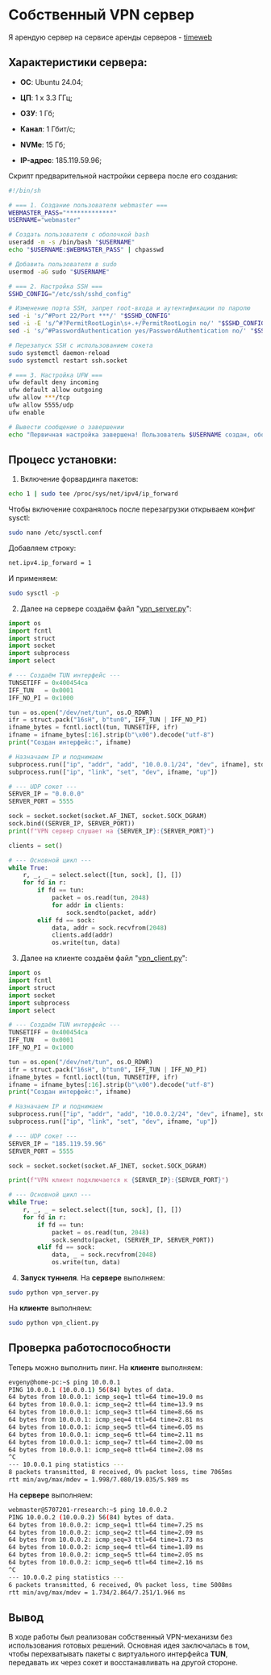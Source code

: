 # Собственный VPN сервер

Я арендую сервер на сервисе аренды серверов - [timeweb](https://timeweb.com/)

## Характеристики сервера:

- **ОС**: Ubuntu 24.04;

- **ЦП**: 1 x 3.3 ГГц;

- **ОЗУ**: 1 Гб;

- **Канал**: 1 Гбит/с;

- **NVMe**: 15 Гб;

- **IP-адрес**: 185.119.59.96;

Скрипт предварительной настройки сервера после его создания:

```bash
#!/bin/sh

# === 1. Создание пользователя webmaster ===
WEBMASTER_PASS="*************"
USERNAME="webmaster"

# Создать пользователя с оболочкой bash
useradd -m -s /bin/bash "$USERNAME"
echo "$USERNAME:$WEBMASTER_PASS" | chpasswd

# Добавить пользователя в sudo
usermod -aG sudo "$USERNAME"

# === 2. Настройка SSH ===
SSHD_CONFIG="/etc/ssh/sshd_config"

# Изменение порта SSH, запрет root-входа и аутентификации по паролю
sed -i 's/^#Port 22/Port ***/' "$SSHD_CONFIG"
sed -i -E 's/^#?PermitRootLogin\s+.+/PermitRootLogin no/' "$SSHD_CONFIG"
sed -i 's/^#PasswordAuthentication yes/PasswordAuthentication no/' "$SSHD_CONFIG"

# Перезапуск SSH с использованием сокета
sudo systemctl daemon-reload
sudo systemctl restart ssh.socket

# === 3. Настройка UFW ===
ufw default deny incoming
ufw default allow outgoing
ufw allow ***/tcp
ufw allow 5555/udp
ufw enable

# Вывести сообщение о завершении
echo "Первичная настройка завершена! Пользователь $USERNAME создан, оболочка Bash установлена, SSH настроен на порт 250, UFW включён."
```

## Процесс установки:

1. Включение форвардинга пакетов:

```bash
echo 1 | sudo tee /proc/sys/net/ipv4/ip_forward
```

Чтобы включение сохранялось после перезагрузки открываем конфиг sysctl:

```bash
sudo nano /etc/sysctl.conf
```

Добавляем строку:

```bash
net.ipv4.ip_forward = 1
```

И применяем:

```bash
sudo sysctl -p
```

2. Далее на сервере создаём файл "[vpn_server.py](./vpn_server.py)":

```python
import os
import fcntl
import struct
import socket
import subprocess
import select

# --- Создаём TUN интерфейс ---
TUNSETIFF = 0x400454ca
IFF_TUN   = 0x0001
IFF_NO_PI = 0x1000

tun = os.open("/dev/net/tun", os.O_RDWR)
ifr = struct.pack("16sH", b"tun0", IFF_TUN | IFF_NO_PI)
ifname_bytes = fcntl.ioctl(tun, TUNSETIFF, ifr)
ifname = ifname_bytes[:16].strip(b"\x00").decode("utf-8")
print("Создан интерфейс:", ifname)

# Назначаем IP и поднимаем
subprocess.run(["ip", "addr", "add", "10.0.0.1/24", "dev", ifname], stderr=subprocess.DEVNULL)
subprocess.run(["ip", "link", "set", "dev", ifname, "up"])

# --- UDP сокет ---
SERVER_IP = "0.0.0.0"
SERVER_PORT = 5555

sock = socket.socket(socket.AF_INET, socket.SOCK_DGRAM)
sock.bind((SERVER_IP, SERVER_PORT))
print(f"VPN сервер слушает на {SERVER_IP}:{SERVER_PORT}")

clients = set()

# --- Основной цикл ---
while True:
    r, _, _ = select.select([tun, sock], [], [])
    for fd in r:
        if fd == tun:
            packet = os.read(tun, 2048)
            for addr in clients:
                sock.sendto(packet, addr)
        elif fd == sock:
            data, addr = sock.recvfrom(2048)
            clients.add(addr)
            os.write(tun, data)
```

3. Далее на клиенте создаём файл "[vpn_client.py](./vpn_client.py)":

```python
import os
import fcntl
import struct
import socket
import subprocess
import select

# --- Создаём TUN интерфейс ---
TUNSETIFF = 0x400454ca
IFF_TUN   = 0x0001
IFF_NO_PI = 0x1000

tun = os.open("/dev/net/tun", os.O_RDWR)
ifr = struct.pack("16sH", b"tun0", IFF_TUN | IFF_NO_PI)
ifname_bytes = fcntl.ioctl(tun, TUNSETIFF, ifr)
ifname = ifname_bytes[:16].strip(b"\x00").decode("utf-8")
print("Создан интерфейс:", ifname)

# Назначаем IP и поднимаем
subprocess.run(["ip", "addr", "add", "10.0.0.2/24", "dev", ifname], stderr=subprocess.DEVNULL)
subprocess.run(["ip", "link", "set", "dev", ifname, "up"])

# --- UDP сокет ---
SERVER_IP = "185.119.59.96"
SERVER_PORT = 5555

sock = socket.socket(socket.AF_INET, socket.SOCK_DGRAM)

print(f"VPN клиент подключается к {SERVER_IP}:{SERVER_PORT}")

# --- Основной цикл ---
while True:
    r, _, _ = select.select([tun, sock], [], [])
    for fd in r:
        if fd == tun:
            packet = os.read(tun, 2048)
            sock.sendto(packet, (SERVER_IP, SERVER_PORT))
        elif fd == sock:
            data, _ = sock.recvfrom(2048)
            os.write(tun, data)
```

4. **Запуск туннеля**. На **сервере** выполняем:

```bash
sudo python vpn_server.py
```

На **клиенте** выполняем:

```bash
sudo python vpn_client.py
```

## Проверка работоспособности

Теперь можно выполнить пинг. На **клиенте** выполняем:

```bash
evgeny@home-pc:~$ ping 10.0.0.1
PING 10.0.0.1 (10.0.0.1) 56(84) bytes of data.
64 bytes from 10.0.0.1: icmp_seq=1 ttl=64 time=19.0 ms
64 bytes from 10.0.0.1: icmp_seq=2 ttl=64 time=13.9 ms
64 bytes from 10.0.0.1: icmp_seq=3 ttl=64 time=8.66 ms
64 bytes from 10.0.0.1: icmp_seq=4 ttl=64 time=2.81 ms
64 bytes from 10.0.0.1: icmp_seq=5 ttl=64 time=6.05 ms
64 bytes from 10.0.0.1: icmp_seq=6 ttl=64 time=2.11 ms
64 bytes from 10.0.0.1: icmp_seq=7 ttl=64 time=2.00 ms
64 bytes from 10.0.0.1: icmp_seq=8 ttl=64 time=2.08 ms
^C
--- 10.0.0.1 ping statistics ---
8 packets transmitted, 8 received, 0% packet loss, time 7065ms
rtt min/avg/max/mdev = 1.998/7.080/19.035/5.989 ms
```

На **сервере** выполняем:

```bash
webmaster@5707201-rresearch:~$ ping 10.0.0.2
PING 10.0.0.2 (10.0.0.2) 56(84) bytes of data.
64 bytes from 10.0.0.2: icmp_seq=1 ttl=64 time=7.25 ms
64 bytes from 10.0.0.2: icmp_seq=2 ttl=64 time=2.09 ms
64 bytes from 10.0.0.2: icmp_seq=3 ttl=64 time=1.73 ms
64 bytes from 10.0.0.2: icmp_seq=4 ttl=64 time=1.89 ms
64 bytes from 10.0.0.2: icmp_seq=5 ttl=64 time=2.05 ms
64 bytes from 10.0.0.2: icmp_seq=6 ttl=64 time=2.16 ms
^C
--- 10.0.0.2 ping statistics ---
6 packets transmitted, 6 received, 0% packet loss, time 5008ms
rtt min/avg/max/mdev = 1.734/2.864/7.251/1.966 ms
```

## Вывод

В ходе работы был реализован собственный VPN-механизм без использования готовых решений. Основная идея заключалась в том, чтобы перехватывать пакеты с виртуального интерфейса **TUN**, передавать их через сокет и восстанавливать на другой стороне.
